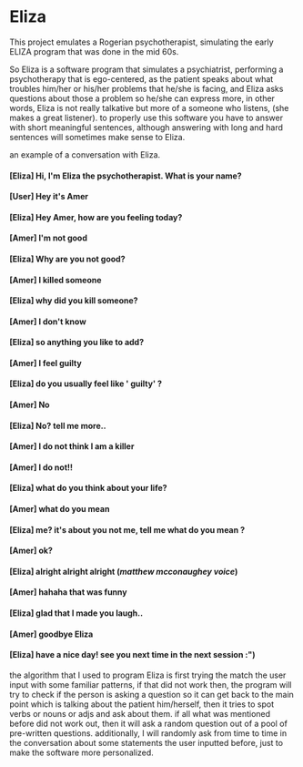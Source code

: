 # Eliza
This project emulates a Rogerian psychotherapist, simulating the early ELIZA program that was done in the mid 60s.

So Eliza is a software program that simulates a psychiatrist, performing a psychotherapy that is ego-centered, as the patient
speaks about what troubles him/her or his/her problems that he/she is facing, and Eliza asks questions about those a problem so he/she can express
more, in other words, Eliza is not really talkative but more of a someone who listens, (she makes a great listener).
to properly use this software you have to answer with short meaningful sentences, although answering with long and hard sentences
will sometimes make sense to Eliza.

an example of a conversation with Eliza.
#### [Eliza] Hi, I'm Eliza the psychotherapist. What is your name?
#### [User] Hey it's Amer
#### [Eliza] Hey Amer, how are you feeling today?
#### [Amer] I'm not good
#### [Eliza] Why are you not good?
#### [Amer] I killed someone
#### [Eliza] why did you kill  someone?
#### [Amer] I don't know
#### [Eliza] so anything you like to add?
#### [Amer] I feel guilty
#### [Eliza] do you usually feel like ' guilty' ?
#### [Amer] No
#### [Eliza] No? tell me more..
#### [Amer] I do not think I am a killer
#### [Amer] I do not!!
#### [Eliza] what do you think about your life?
#### [Amer] what do you mean
#### [Eliza] me? it's about you not me, tell me what do you mean ?
#### [Amer] ok?
#### [Eliza] alright alright alright (*matthew mcconaughey voice*)
#### [Amer] hahaha that was funny
#### [Eliza] glad that I made you laugh..
#### [Amer] goodbye Eliza
#### [Eliza] have a nice day! see you next time in the next session :")


the algorithm that I used to program Eliza is first trying the match the user input with some familiar patterns,
if that did not work then, the program will try to check if the person is asking a question so it can get back to the main point
which is talking about the patient him/herself, then it tries to spot verbs or nouns or adjs and ask about them.
if all what was mentioned before did not work out, then it will ask a random question out of a pool of pre-written questions.
additionally, I will randomly ask from time to time in the conversation about some statements the user inputted before,
just to make the software more personalized.
